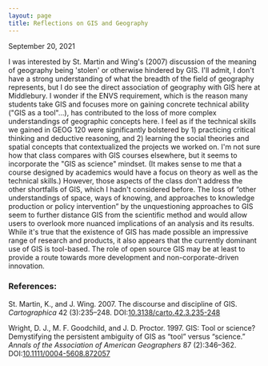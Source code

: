 ```yaml
---
layout: page
title: Reflections on GIS and Geography
---
```


September 20, 2021

I was interested by St. Martin and Wing's (2007) discussion of the meaning of geography being 'stolen' or otherwise hindered by GIS. I'll admit, I don't have a strong understanding of what the breadth of the field of geography represents, but I do see the direct association of geography with GIS here at Middlebury. I wonder if the ENVS requirement, which is the reason many students  take GIS and focuses more on gaining concrete technical ability ("GIS as a tool"...),
has contributed to the loss of more complex understandings of geographic concepts here. I feel as if the technical skills we gained in GEOG 120 were significantly bolstered by 1) practicing critical thinking and deductive reasoning, and 2) learning the social theories and spatial concepts that contextualized the projects we worked on. I'm not sure how that class compares with GIS courses elsewhere, but it seems to incorporate the "GIS as science" mindset. (It makes sense to me that a course designed by academics would have a focus on theory as well as the technical skills.) However, those aspects of the class don't address the other shortfalls of GIS, which I hadn't considered before. The loss of “other understandings of space, ways of knowing, and approaches to knowledge production or policy intervention” by the unquestioning approaches to GIS seem to further distance GIS from the scientific method and would allow users to overlook more nuanced implications of an analysis and its results.
While it's true that the existence of GIS has made possible an impressive range of research and products, it also appears that the currently dominant use of GIS is tool-based. The role of open source GIS may be at least to provide a route towards more development and non-corporate-driven innovation.

### References:

St. Martin, K., and J. Wing. 2007. The discourse and discipline of GIS. *Cartographica* 42 (3):235–248. DOI:[10.3138/carto.42.3.235-248](10.3138/carto.42.3.235-248)

Wright, D. J., M. F. Goodchild, and J. D. Proctor. 1997. GIS: Tool or science? Demystifying the persistent ambiguity of GIS as “tool” versus “science.” *Annals of the Association of American Geographers* 87 (2):346–362. DOI:[10.1111/0004-5608.872057](10.1111/0004-5608.872057)

